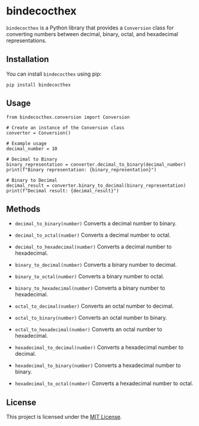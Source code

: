 # bindecocthex

`bindecocthex` is a Python library that provides a `Conversion` class for converting numbers between decimal, binary, octal, and hexadecimal representations.

## Installation

You can install `bindecocthex` using pip:

```
pip install bindecocthex
```
## Usage
```
from bindecocthex.conversion import Conversion

# Create an instance of the Conversion class
converter = Conversion()

# Example usage
decimal_number = 10

# Decimal to Binary
binary_representation = converter.decimal_to_binary(decimal_number)
print(f"Binary representation: {binary_representation}")

# Binary to Decimal
decimal_result = converter.binary_to_decimal(binary_representation)
print(f"Decimal result: {decimal_result}")

```
## Methods
- `decimal_to_binary(number)`
Converts a decimal number to binary.

- `decimal_to_octal(number)`
Converts a decimal number to octal.

- `decimal_to_hexadecimal(number)`
Converts a decimal number to hexadecimal.

- `binary_to_decimal(number)`
Converts a binary number to decimal.

- `binary_to_octal(number)`
Converts a binary number to octal.

- `binary_to_hexadecimal(number)`
Converts a binary number to hexadecimal.

- `octal_to_decimal(number)`
Converts an octal number to decimal.

- `octal_to_binary(number)`
Converts an octal number to binary.

- `octal_to_hexadecimal(number)`
Converts an octal number to hexadecimal.

- `hexadecimal_to_decimal(number)`
Converts a hexadecimal number to decimal.

- `hexadecimal_to_binary(number)`
Converts a hexadecimal number to binary.

- `hexadecimal_to_octal(number)`
Converts a hexadecimal number to octal.

## License
This project is licensed under the [MIT License](LICENSE).
